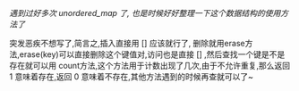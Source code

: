*遇到过好多次 unordered_map 了, 也是时候好好整理一下这个数据结构的使用方法了*

突发恶疾不想写了,简言之,插入直接用 [] 应该就行了, 删除就用erase方法,erase(key)可以直接删除这个键值对,访问也是直接 [] ,然后查找一个键是不是存在就可以用 count方法,这个方法用于计数出现了几次,由于不允许重复,那么返回 1 意味着存在,返回 0 意味着不存在,其他方法遇到的时候再查就可以了~